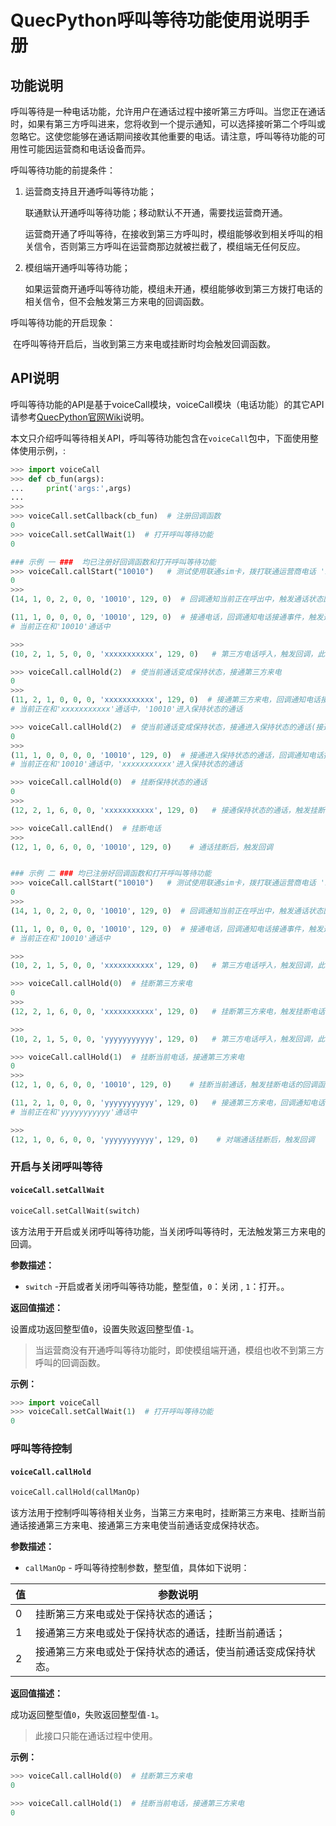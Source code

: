 # QuecPython呼叫等待功能使用说明手册

## 功能说明

呼叫等待是一种电话功能，允许用户在通话过程中接听第三方呼叫。当您正在通话时，如果有第三方呼叫进来，您将收到一个提示通知，可以选择接听第二个呼叫或忽略它。这使您能够在通话期间接收其他重要的电话。请注意，呼叫等待功能的可用性可能因运营商和电话设备而异。

呼叫等待功能的前提条件：

1. 运营商支持且开通呼叫等待功能；

   联通默认开通呼叫等待功能；移动默认不开通，需要找运营商开通。

   运营商开通了呼叫等待，在接收到第三方呼叫时，模组能够收到相关呼叫的相关信令，否则第三方呼叫在运营商那边就被拦截了，模组端无任何反应。

2. 模组端开通呼叫等待功能；

   如果运营商开通呼叫等待功能，模组未开通，模组能够收到第三方拨打电话的相关信令，但不会触发第三方来电的回调函数。

呼叫等待功能的开启现象：

​		在呼叫等待开启后，当收到第三方来电或挂断时均会触发回调函数。

## API说明

呼叫等待功能的API是基于voiceCall模块，voiceCall模块（电话功能）的其它API请参考[QuecPython官网Wiki](https://python.quectel.com/doc/API_reference/zh/iotlib/voiceCall.html)说明。

本文只介绍呼叫等待相关API，呼叫等待功能包含在`voiceCall`包中，下面使用整体使用示例，:

```Python
>>> import voiceCall
>>> def cb_fun(args):
...     print('args:',args)
...      
>>> 
>>> voiceCall.setCallback(cb_fun)  # 注册回调函数
0
>>> voiceCall.setCallWait(1)  # 打开呼叫等待功能
0

### 示例 一 ###  均已注册好回调函数和打开呼叫等待功能
>>> voiceCall.callStart("10010")   # 测试使用联通sim卡，拨打联通运营商电话 '10010'
0
>>>
(14, 1, 0, 2, 0, 0, '10010', 129, 0)  # 回调通知当前正在呼出中，触发通话状态回调，

(11, 1, 0, 0, 0, 0, '10010', 129, 0)  # 接通电话，回调通知电话接通事件，触发通话状态回调
# 当前正在和'10010'通话中

>>> 
(10, 2, 1, 5, 0, 0, 'xxxxxxxxxxx', 129, 0)   # 第三方电话呼入，触发回调，此来电进入呼叫等待状态

>>> voiceCall.callHold(2)  # 使当前通话变成保持状态，接通第三方来电
0
>>> 
(11, 2, 1, 0, 0, 0, 'xxxxxxxxxxx', 129, 0)  # 接通第三方来电，回调通知电话接通事件
# 当前正在和'xxxxxxxxxxx'通话中，'10010'进入保持状态的通话

>>> voiceCall.callHold(2)  # 使当前通话变成保持状态，接通进入保持状态的通话(接通'10010')
0
>>> 
(11, 1, 0, 0, 0, 0, '10010', 129, 0)  # 接通进入保持状态的通话，回调通知电话接通事件
# 当前正在和'10010'通话中，'xxxxxxxxxxx'进入保持状态的通话

>>> voiceCall.callHold(0)  # 挂断保持状态的通话
0
>>> 
(12, 2, 1, 6, 0, 0, 'xxxxxxxxxxx', 129, 0)   # 接通保持状态的通话，触发挂断电话的回调函数

>>> voiceCall.callEnd()  # 挂断电话
>>> 
(12, 1, 0, 6, 0, 0, '10010', 129, 0)    # 通话挂断后，触发回调


### 示例 二 ### 均已注册好回调函数和打开呼叫等待功能
>>> voiceCall.callStart("10010")   # 测试使用联通sim卡，拨打联通运营商电话 '10010'
0
>>>
(14, 1, 0, 2, 0, 0, '10010', 129, 0)  # 回调通知当前正在呼出中，触发通话状态回调，

(11, 1, 0, 0, 0, 0, '10010', 129, 0)  # 接通电话，回调通知电话接通事件，触发通话状态回调
# 当前正在和'10010'通话中

>>> 
(10, 2, 1, 5, 0, 0, 'xxxxxxxxxxx', 129, 0)   # 第三方电话呼入，触发回调，此来电进入呼叫等待状态

>>> voiceCall.callHold(0)  # 挂断第三方来电
0
>>> 
(12, 2, 1, 6, 0, 0, 'xxxxxxxxxxx', 129, 0)   # 挂断第三方来电，触发挂断电话的回调函数

>>> 
(10, 2, 1, 5, 0, 0, 'yyyyyyyyyyy', 129, 0)   # 第三方电话呼入，触发回调，此来电进入呼叫等待状态

>>> voiceCall.callHold(1)  # 挂断当前电话，接通第三方来电
0
>>> 
(12, 1, 0, 6, 0, 0, '10010', 129, 0)    # 挂断当前通话，触发挂断电话的回调函数

(11, 2, 1, 0, 0, 0, 'yyyyyyyyyyy', 129, 0)   # 接通第三方来电，回调通知电话接通事件
# 当前正在和'yyyyyyyyyyy'通话中

>>> 
(12, 1, 0, 6, 0, 0, 'yyyyyyyyyyy', 129, 0)    # 对端通话挂断后，触发回调
```



### 开启与关闭呼叫等待

#### `voiceCall.setCallWait`

```python
voiceCall.setCallWait(switch)
```

该方法用于开启或关闭呼叫等待功能，当关闭呼叫等待时，无法触发第三方来电的回调。

**参数描述：**

* `switch` -开启或者关闭呼叫等待功能，整型值，`0`：关闭 , `1`：打开。。

**返回值描述：**

  设置成功返回整型值`0`，设置失败返回整型值`-1`。



>当运营商没有开通呼叫等待功能时，即使模组端开通，模组也收不到第三方呼叫的回调函数。



**示例：**

```python
>>> import voiceCall
>>> voiceCall.setCallWait(1)  # 打开呼叫等待功能
0
```



### 呼叫等待控制

#### `voiceCall.callHold`

```python
voiceCall.callHold(callManOp)
```

该方法用于控制呼叫等待相关业务，当第三方来电时，挂断第三方来电、挂断当前通话接通第三方来电、接通第三方来电使当前通话变成保持状态。

**参数描述：**

* `callManOp` - 呼叫等待控制参数，整型值，具体如下说明：

| 值   | 参数说明                                                     |
| ---- | ------------------------------------------------------------ |
| 0    | 挂断第三方来电或处于保持状态的通话；                         |
| 1    | 接通第三方来电或处于保持状态的通话，挂断当前通话；           |
| 2    | 接通第三方来电或处于保持状态的通话，使当前通话变成保持状态。 |

**返回值描述：**

  成功返回整型值`0`，失败返回整型值`-1`。



> 此接口只能在通话过程中使用。



**示例：**

```python
>>> voiceCall.callHold(0)  # 挂断第三方来电
0

>>> voiceCall.callHold(1)  # 挂断当前电话，接通第三方来电
0
```

